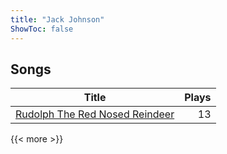 ```yaml
---
title: "Jack Johnson"
ShowToc: false
---
```


## Songs
Title | Plays 
----- | -----: 
[Rudolph The Red Nosed Reindeer](/songs/rudolph-the-red-nosed-reindeer) | 13

{{< more >}}